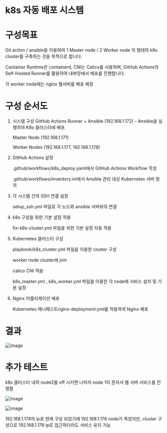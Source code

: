 # k8s 자동 배포 시스템

# 구성목표
Git action / ansible을 이용하여 1 Master node / 2 Worker node 의 형태의 k8s cluster를 구축하는 것을 목적으로 합니다.

Container Runtime은 containerd, CNI는 Calico를 사용하며, GitHub Actions의 Self-Hosted Runner를 활용하여 내부망에서 배포를 진행합니다.

각 worker node에는 nginx 웹서버를 배포 예정

# 구성 순서도

1. 시스템 구성
   GitHub Actions Runner + Ansible (192.168.1.172) - Ansible을 실행하여 K8s 클러스터에 배포

   Master Node (192.168.1.171)

   Worker Nodes (192.168.1.177, 192.168.1.178)

2. GitHub Actions 설정

   .github/workflows/k8s_deploy.yaml에서 GitHub Actions Workflow 작성

   .github/workflows/inventory.ini에서 Ansible 관리 대상 Kubernetes 서버 정의

3. 각 시스템 간의 SSH 연결 설정
   
   setup_ssh.yml 파일로 각 노드와 ansible 서버와의 연결

4. k8s 구성을 위한 기본 설정 적용

   fix-k8s-cluster.yml 파일을 위한 기본 설정 자동 적용 

5. Kubernetes 클러스터 구성
 
   playbook/k8s_cluster.yml 파일을 이용한 cluster 구성

   worker node cluster에 join

   calico CNI 적용

   k8s_master.yml , k8s_worker.yml 파일을 이용한 각 node에 서비스 설치 및 기본 설정

6. Nginx 어플리케이션 배포

   Kubernetes 매니페스트nginx-deployment.yml를 적용하여 Nginx 배포

# 결과 

![image](https://github.com/user-attachments/assets/f6a1d89c-43e5-432d-9f9c-006b30e2c466)


# 추가 테스트

   k8s 클러스터 내의 node2를 off 시키면 나머지 node 1이 혼자서 웹 서버 서비스를 진행함

   ![image](https://github.com/user-attachments/assets/b3d255ac-f296-496a-b68d-ca0e8787b67f)

![image](https://github.com/user-attachments/assets/ca7ddc51-c2e5-40cb-80b1-a6a53f8be8eb)

   192.168.1.178의 ip로 현재 구성 되었기에 192.168.1.178 node가 죽었지만, cluster 구성으로 192.168.1.178 ip로 접근하더라도 서비스 유지 가능

